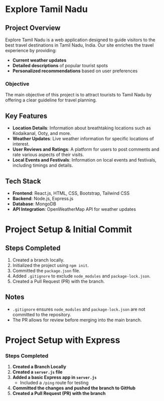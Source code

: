 # Explore Tamil Nadu

## Project Overview
Explore Tamil Nadu is a web application designed to guide visitors to the best travel destinations in Tamil Nadu, India. Our site enriches the travel experience by providing:
- **Current weather updates**
- **Detailed descriptions** of popular tourist spots
- **Personalized recommendations** based on user preferences

### **Objective**
The main objective of this project is to attract tourists to Tamil Nadu by offering a clear guideline for travel planning.

## **Key Features**
- **Location Details**: Information about breathtaking locations such as Kodaikanal, Ooty, and more.
- **Weather Updates**: Live weather information for specific locations of interest.
- **User Reviews and Ratings**: A platform for users to post comments and rate various aspects of their visits.
- **Local Events and Festivals**: Information on local events and festivals, including timings and details.

## **Tech Stack**
- **Frontend**: React.js, HTML, CSS, Bootstrap, Tailwind CSS
- **Backend**: Node.js, Express.js
- **Database**: MongoDB
- **API Integration**: OpenWeatherMap API for weather updates

# Project Setup & Initial Commit

## Steps Completed  
1. Created a branch locally.  
2. Initialized the project using `npm init`.  
3. Committed the `package.json` file.  
4. Added `.gitignore` to exclude `node_modules` and `package-lock.json`.  
5. Created a Pull Request (PR) with the branch.  

## Notes  
- `.gitignore` ensures `node_modules` and `package-lock.json` are not committed to the repository.  
- The PR allows for review before merging into the main branch.  

# Project Setup with Express  

### Steps Completed  

1. **Created a Branch Locally**  
2. **Created a `server.js` file**  
3. **Added a basic Express app in `server.js`**  
   - Included a `/ping` route for testing  
4. **Committed the changes and pushed the branch to GitHub**  
5. **Created a Pull Request (PR) with the branch**
